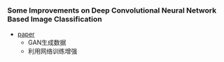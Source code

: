### Some Improvements on Deep Convolutional Neural Network Based Image Classification
* [paper](paper/31.001-Some-Improvements-on-Deep-Convolutional-Neural-Network-Based-Image-Classification.pdf)
    * GAN生成数据
    * 利用网络训练增强